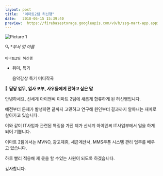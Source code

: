 ```yaml
---
layout: post
title:  "이마트2팀 허신행"
date:   2018-06-15 15:39:40
preview:  https://firebasestorage.googleapis.com/v0/b/ssg-mart-app.appspot.com/o/%EB%8F%99%EA%B8%B0%EC%82%AC%EC%A7%84%2F191930.jpg?alt=media&token=92b466a8-9a7f-4fa0-aa00-4ecf17dbaddc
---
```


![Picture 1](https://firebasestorage.googleapis.com/v0/b/ssg-mart-app.appspot.com/o/%EC%85%80%EC%B9%B4%2F%ED%97%88%EC%8B%A0%ED%96%89.jpg?alt=media&token=8879c3a2-d80b-462f-8654-e9f7ba7b2b71)


🔍 **부서 및 이름*
    
    이마트2팀 허신행

* 취미, 특기

    음악감상 특기 미디작곡

🔔 **담당 업무, 입사 포부, 사우들에게 전하고 싶은 말**
 
   안녕하세요, 신세계 아이앤씨 이마트 2팀에 새롭게 합류하게 된 허신행입니다.
    
   예전부터 문제가 발생하면 끝까지 고민하고 연구해 원인부터 결과까지 알아내는 재미로 살아가고 있습니다.
    
   이와 같이 IT사업과 관련된 특징을 가진 제가 신세계 아이앤씨 IT사업부에서 일을 하게 되어 기쁩니다.
    
   이마트 2팀에서는 MVNO, 광고제휴, 세금계산서, MMS쿠폰 시스템 관리 업무를 배우고 있습니다. 
    
   하루 빨리 적응해 제 몫을 할 수있는 사원이 되도록 하겠습니다.
    
   감사합니다.